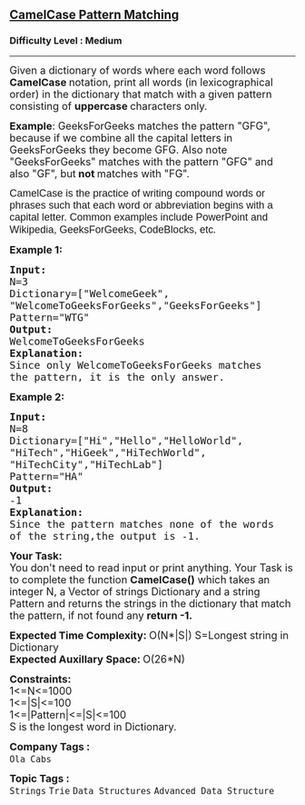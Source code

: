 <h2><a href="https://www.geeksforgeeks.org/problems/camelcase-pattern-matching2259/1">CamelCase Pattern Matching</a></h2><h3>Difficulty Level : Medium</h3><hr><div class="problems_problem_content__Xm_eO"><p><span style="font-size: 18px;">Given a dictionary of words where each word follows <strong>CamelCase </strong>notation, print all words (in lexicographical order) in the dictionary that match with a given pattern consisting of <strong>uppercase </strong>characters only.</span></p>
<p><span style="font-size: 18px;"><strong>Example</strong>: GeeksForGeeks matches the pattern "GFG", because if we combine all the capital letters in GeeksForGeeks they become GFG. Also note "GeeksForGeeks" matches with the pattern "GFG" and also "GF", but<strong> not </strong>matches with "FG".</span></p>
<p><span style="font-size: 18px;"><span style="font-family: arial, helvetica, sans-serif;">CamelCase is the practice of writing compound words or phrases such that each word or abbreviation begins with a capital letter. Common examples include PowerPoint and Wikipedia, GeeksForGeeks, CodeBlocks, etc</span><em>.</em><br></span></p>
<p><strong><span style="font-size: 18px;">Example 1:</span></strong></p>
<pre><span style="font-size: 18px;"><strong>Input:</strong>
N=3
Dictionary=["WelcomeGeek",
"WelcomeToGeeksForGeeks","GeeksForGeeks"]
Pattern="WTG"
<strong>Output:
</strong>WelcomeToGeeksForGeeks
<strong>Explanation:
</strong>Since only WelcomeToGeeksForGeeks matches 
the pattern, it is the only answer.</span></pre>
<p><strong><span style="font-size: 18px;">Example 2:</span></strong></p>
<pre><span style="font-size: 18px;"><strong>Input:</strong>
N=8
Dictionary=["Hi","Hello","HelloWorld",
"HiTech","HiGeek","HiTechWorld",
"HiTechCity","HiTechLab"]
Pattern="HA"
<strong>Output:</strong>
-1
<strong>Explanation:</strong>
Since the pattern matches none of the words
of the string,the output is -1.</span></pre>
<p><span style="font-size: 18px;"><strong>Your Task:</strong><br>You don't need to read input or print anything. Your Task is to complete the function <strong>CamelCase()</strong> which takes an integer N, a Vector of strings Dictionary and a string Pattern and returns the strings in the dictionary that match the pattern, if not found any <strong>return -1.</strong></span></p>
<p><span style="font-size: 18px;"><strong>Expected Time Complexity: </strong>O(N*|S|) S=Longest string in Dictionary<br><strong>Expected Auxillary Space: </strong>O(26*N)</span></p>
<p><span style="font-size: 18px;"><strong>Constraints:</strong><br>1&lt;=N&lt;=1000<br>1&lt;=|S|&lt;=100<br>1&lt;=|Pattern|&lt;=|S|&lt;=100<br>S is the longest word in Dictionary.</span></p></div><p><span style=font-size:18px><strong>Company Tags : </strong><br><code>Ola Cabs</code>&nbsp;<br><p><span style=font-size:18px><strong>Topic Tags : </strong><br><code>Strings</code>&nbsp;<code>Trie</code>&nbsp;<code>Data Structures</code>&nbsp;<code>Advanced Data Structure</code>&nbsp;